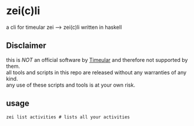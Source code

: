# zei(c)li
a cli for timeular zei --> zei(c)li written in haskell 
## Disclaimer
this is *NOT* an official software by [Timeular](https://timeular.com/) and therefore not supported by them.  
all tools and scripts in this repo are released without any warranties of any kind.  
any use of these scripts and tools is at your own risk.
## usage
```
zei list activities # lists all your activities
```

